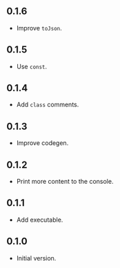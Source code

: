 ## 0.1.6

- Improve `toJson`.

## 0.1.5

- Use `const`.

## 0.1.4

- Add `class` comments.

## 0.1.3

- Improve codegen.

## 0.1.2

- Print more content to the console.

## 0.1.1

- Add executable.

## 0.1.0

- Initial version.
